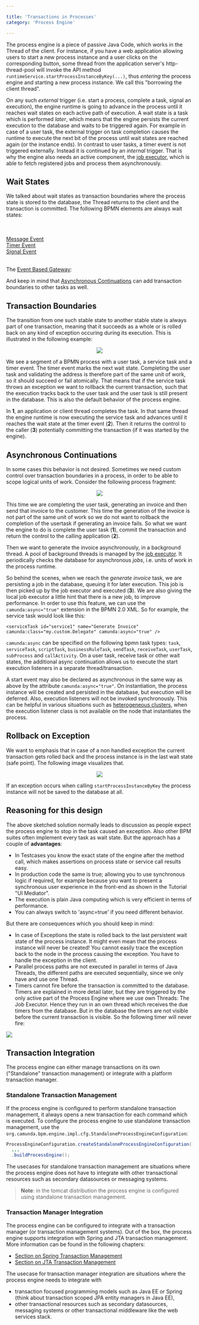 ```yaml
---

title: 'Transactions in Processes'
category: 'Process Engine'

---
```


The process engine is a piece of passive Java Code, which works in the Thread of the client. For instance, if you have a web application allowing users to start a new process instance and a user clicks on the corresponding button, some thread from the application server's http-thread-pool will invoke the API method `runtimeService.startProcessInstanceByKey(...)`, thus *entering* the process engine and starting a new process instance. We call this "borrowing the client thread".


On any such *external* trigger (i.e. start a process, complete a task, signal an execution), the engine runtime is going to advance in the process until it reaches wait states on each active path of execution. A wait state is a task which is performed *later*, which means that the engine persists the current execution to the database and waits to be triggered again. For example in case of a user task, the external trigger on task completion causes the runtime to execute the next bit of the process until wait states are reached again (or the instance ends). In contrast to user tasks, a timer event is not triggered externally. Instead it is continued by an *internal* trigger. That is why the engine also needs an active component, the [job executor](ref:#process-engine-the-job-executor), which is able to fetch registered jobs and process them asynchronously.


## Wait States

 We talked about wait states as transaction boundaries where the process state is stored to the database, the Thread returns to the client and the transaction is committed. The following BPMN elements are always wait states:

<div data-bpmn-symbol="receivetask" data-bpmn-symbol-name="Receive Task">
	<a href="ref:/api-references/bpmn20/#tasks-receive-task">
	  <div id="1" title="go to Receive Task"></div>
	</a>
</div>
<br>
<div data-bpmn-symbol="usertask" data-bpmn-symbol-name="User Task">
	<a href="ref:/api-references/bpmn20/#tasks-user-task">
	  <div id="1" title="go to User Task"></div>
	</a>
</div>
<br>
<a href="ref:/api-references/bpmn20/#events-message-events"><div data-bpmn-symbol="intermediatecatchevent/message"  data-bpmn-symbol-name="Message"></div> Message Event</a><br>
<a href="ref:/api-references/bpmn20/#events-timer-events"><div data-bpmn-symbol="intermediatecatchevent/timer"  data-bpmn-symbol-name="Timer"></div> Timer Event</a><br>
<a href="ref:/api-references/bpmn20/#events-signal-events"><div data-bpmn-symbol="intermediatecatchevent/signal"  data-bpmn-symbol-name="Signal"></div> Signal Event</a><br><br>


The <a href="ref:/api-references/bpmn20/#gateways-event-based-gateway">Event Based Gateway</a>:

<div data-bpmn-diagram="implement/event-based-gateway" > </div>

And keep in mind that [Asynchronous Continuations](ref:/guides/user-guide/#process-engine-transactions-in-processes-asynchronous-continuations) can add transaction boundaries to other tasks as well.

## Transaction Boundaries

The transition from one such stable state to another stable state is always part of one transaction, meaning that it succeeds as a whole or is rolled back on any kind of exception occuring during its execution. This is illustrated in the following example:

<center><img class="img-responsive" src="ref:asset:/guides/user-guide/assets/img/transactions-1.png"/></center>

We see a segment of a BPMN process with a user task, a service task and a timer event. The timer event marks the next wait state. Completing the user task and validating the address is therefore part of the same unit of work, so it should succeed or fail atomically. That means that if the service task throws an exception we want to rollback the current transaction, such that the execution tracks back to the user task and the user task is still present in the database. This is also the default behavior of the process engine.

In **1**, an application or client thread completes the task. In that same thread the engine runtime is now executing the service task and advances until it reaches the wait state at the timer event (**2**). Then it returns the control to the caller (**3**) potentially committing the transaction (if it was started by the engine).



## Asynchronous Continuations


In some cases this behavior is not desired. Sometimes we need custom control over transaction boundaries in a process, in order to be able to scope logical units of work. Consider the following process fragment:

<center><img class="img-responsive" src="ref:asset:/guides/user-guide/assets/img/transactions-2.png"/></center>

This time we are completing the user task, generating an invoice and then send that invoice to the customer. This time the generation of the invoice is not part of the same unit of work so we do not want to rollback the completion of the usertask if generating an invoice fails. So what we want the engine to do is complete the user task (**1**), commit the transaction and return the control to the calling application (**2**).

Then we want to generate the invoice asynchronously, in a background thread. A pool of background threads is managed by the [job executor](ref:#process-engine-the-job-executor). It periodically checks the database for asynchronous *jobs*, i.e. units of work in the process runtime.

So behind the scenes, when we reach the *generate invoice* task, we are persisting a job in the database, queuing it for later execution. This job is then picked up by the job executor and executed (**3**). We are also giving the local job executor a little hint that there is a new job, to improve performance. In order to use this feature, we can use the `camunda:async="true"` extension in the BPMN 2.0 XML. So for example, the service task would look like this:

    <serviceTask id="service1" name="Generate Invoice" camunda:class="my.custom.Delegate" camunda:async="true" />

`camunda:async` can be specified on the following bpmn task types: `task`, `serviceTask`, `scriptTask`, `businessRuleTask`, `sendTask`, `receiveTask`, `userTask`, `subProcess` and `callActivity`. On a user task, receive task or other wait states, the additional async continuation allows us to execute the start execution listeners in a separate thread/transaction.

A start event may also be declared as asynchronous in the same way as above by the attribute `camunda:async="true"`. On instantiation, the process instance will be created and persisted in the database, but execution will be deferred. Also, execution listeners will not be invoked synchronously. This can be helpful in various situations such as [heterogeneous clusters](ref:#process-engine-the-job-executor-cluster-setups), when the execution listener class is not available on the node that instantiates the process.

## Rollback on Exception

We want to emphasis that in case of a non handled exception the current transaction gets rolled back and the process instance is in the last wait state (safe point). The following image visualizes that.

<center><img class="img-responsive" src="ref:asset:/guides/user-guide/assets/img/transactions-3.png"/></center>

If an exception occurs when calling `startProcessInstanceByKey` the process instance will not be saved to the database at all.

## Reasoning for this design

The above sketched solution normally leads to discussion as people expect the process engine to stop in the task caused an exception. Also other BPM suites often implement every task as wait state. But the approach has a couple of **advantages**:

 * In Testcases you know the exact state of the engine after the method call, which makes assertions on process state or service call results easy.
 * In production code the same is true; allowing you to use synchronous logic if required, for example because you want to present a synchronous user experience in the front-end as shown in the Tutorial "UI Mediator".
 * The execution is plain Java computing which is very efficient in terms of performance.
 * You can always switch to 'async=true' if you need different behavior.

But there are consequences which you should keep in mind:

 * In case of Exceptions the state is rolled back to the last persistent wait state of the process instance. It might even mean that the process instance will never be created! You cannot easily trace the exception back to the node in the process causing the exception. You have to handle the exception in the client.
 * Parallel process paths are not executed in parallel in terms of Java Threads, the different paths are executed sequentially, since we only have and use one Thread.
 * Timers cannot fire before the transaction is committed to the database. Timers are explained in more detail later, but they are triggered by the only active part of the Process Engine where we use own Threads: The Job Executor. Hence they run in an own thread which receives the due timers from the database. But in the database the timers are not visible before the current transaction is visible. So the following timer will never fire:

<img class="img-responsive" src="ref:asset:/guides/user-guide/assets/img/NotWorkingTimerOnServiceTimeout.png"/>

## Transaction Integration

The process engine can either manage transactions on its own ("Standalone" transaction management)
or integrate with a platform transaction manager.

### Standalone Transaction Management

If the process engine is configured to perform standalone transaction management, it always opens a
new transaction for each command which is executed. To configure the process engine to use
standalone transaction management, use the
`org.camunda.bpm.engine.impl.cfg.StandaloneProcessEngineConfiguration`:

```java
ProcessEngineConfiguration.createStandaloneProcessEngineConfiguration()
  ...
  .buildProcessEngine();
```

The usecases for standalone transaction management are situations where the process engine does not
have to integrate with other transactional resources such as secondary datasources or messaging
systems.

> **Note**: in the tomcat distribution the process engine is configured using standalone transaction
> management.

### Transaction Manager Integration

The process engine can be configured to integrate with a transaction manager (or transaction
management systems). Out of the box, the process engine supports integration with Spring and JTA
transaction management. More information can be found in the following chapters:

* [Section on Spring Transaction Management][tx-spring]
* [Section on JTA Transaction Management][tx-jta]

The usecase for transaction manager integration are situations where the process engine needs to
integrate with

* transaction focused programming models such as Java EE or Spring (think about transaction scoped
  JPA entity managers in Java EE),
* other transactional resources such as secondary datasources, messaging systems or other
  transactional middleware like the web services stack.

[tx-spring]: ref:#spring-framework-integration-spring-transaction-integration
[tx-jta]: ref:#cdi-and-java-ee-integration-jta-transaction-integration

